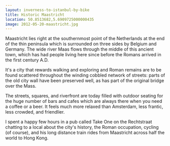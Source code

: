 ```yaml
---
layout: inverness-to-istanbul-by-bike
title: Historic Maastricht
location: 50.8513682,5.6909725000000435
image: 2012-05-20-maastricht.jpg
---
```

Maastricht lies right at the southernmost point of the Netherlands at the end of the thin peninsula which is surrounded on three sides by Belgium and Germany. The wide river Maas flows through the middle of this ancient town, which has had people living here since before the Romans arrived in the first century A.D.

It's a city that rewards walking and exploring and Roman remains are to be found scattered throughout the winding cobbled network of streets: parts of the old city wall have been preserved well, as has part of the original bridge over the Mass.

The streets, squares, and riverfront are today filled with outdoor seating for the huge number of bars and cafes which are always there when you need a coffee or a beer. It feels much more relaxed than Amsterdam, less frantic, less crowded, and friendlier.

I spent a happy few hours in a pub called Take One on the Rechtstraat chatting to a local about the city's history, the Roman occupation, cycling (of course), and his long distance train rides from Maastricht across half the world to Hong Kong.


